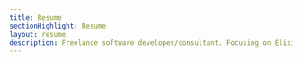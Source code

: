 ```yaml
---
title: Resume
sectionHighlight: Resume
layout: resume
description: Freelance software developer/consultant. Focusing on Elixir, Phoenix, teaching, and mentoring. 
---
```

